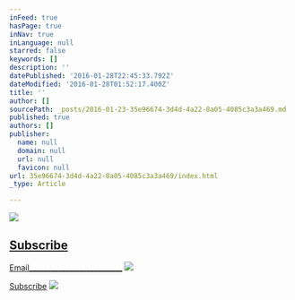 ```yaml
---
inFeed: true
hasPage: true
inNav: true
inLanguage: null
starred: false
keywords: []
description: ''
datePublished: '2016-01-28T22:45:33.792Z'
dateModified: '2016-01-28T01:52:17.400Z'
title: ''
author: []
sourcePath: _posts/2016-01-23-35e96674-3d4d-4a22-8a05-4085c3a3a469.md
published: true
authors: []
publisher:
  name: null
  domain: null
  url: null
  favicon: null
url: 35e96674-3d4d-4a22-8a05-4085c3a3a469/index.html
_type: Article

---
```

![](https://the-grid-user-content.s3-us-west-2.amazonaws.com/a111d0ad-5b0c-4cd9-9eb8-80676d334dbf.jpg)

## [Subscribe ][0]

[Email\_\_\_\_\_\_\_\_\_\_\_\_\_\_\_\_\_\_\_\_\_\_\_\_\_\_][0]
![](https://the-grid-user-content.s3-us-west-2.amazonaws.com/a0d2578c-e5f0-4c23-9bdc-9ceb9dd2732e.jpg)

[Subscribe][1]
![](https://the-grid-user-content.s3-us-west-2.amazonaws.com/b1dc1e34-bcb0-4e36-84c0-3360441432f7.jpg)

[0]: rapha@gmx.us
[1]: null